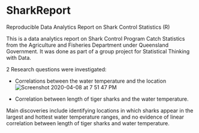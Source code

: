 # SharkReport
Reproducible Data Analytics Report on Shark Control Statistics (R)

This is a data analytics report on Shark Control Program Catch Statistics from the Agriculture and Fisheries Department under Queensland Government. It was done as part of a group project for Statistical Thinking with Data.

2 Research questions were investigated:
- Correlations between the water temperature and the location
![Screenshot 2020-04-08 at 7 51 47 PM](https://user-images.githubusercontent.com/24476996/78770776-6272b880-79d2-11ea-833f-d430abdb9215.png)


- Correlation between length of tiger sharks and the water temperature.

Main discoveries include identifying locations in which sharks appear in the largest and hottest water temperature ranges, and no evidence of linear correlation between length of tiger sharks and water temperature.

